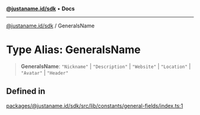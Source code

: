 [**@justaname.id/sdk**](../README.md) • **Docs**

***

[@justaname.id/sdk](../globals.md) / GeneralsName

# Type Alias: GeneralsName

> **GeneralsName**: `"Nickname"` \| `"Description"` \| `"Website"` \| `"Location"` \| `"Avatar"` \| `"Header"`

## Defined in

[packages/@justaname.id/sdk/src/lib/constants/general-fields/index.ts:1](https://github.com/JustaName-id/JustaName-sdk/blob/dc845c10af242e3ca87d95ef392516ac0bfa8b95/packages/@justaname.id/sdk/src/lib/constants/general-fields/index.ts#L1)
